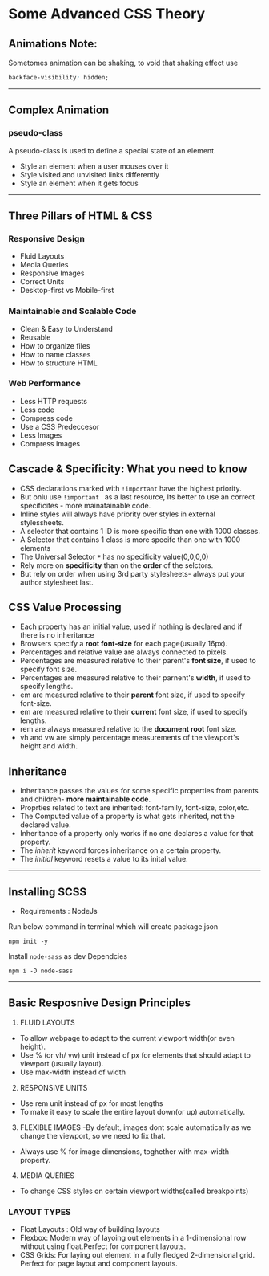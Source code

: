 # Some Advanced CSS Theory

## Animations Note:

Sometomes animation can be shaking, to void that shaking effect use

```css
backface-visibility: hidden;
```

---

## Complex Animation

### pseudo-class

A pseudo-class is used to define a special state of an element.

- Style an element when a user mouses over it
- Style visited and unvisited links differently
- Style an element when it gets focus

---

## Three Pillars of HTML & CSS

### Responsive Design

- Fluid Layouts
- Media Queries
- Responsive Images
- Correct Units
- Desktop-first vs Mobile-first

### Maintainable and Scalable Code

- Clean & Easy to Understand
- Reusable
- How to organize files
- How to name classes
- How to structure HTML

### Web Performance

- Less HTTP requests
- Less code
- Compress code
- Use a CSS Predeccesor
- Less Images
- Compress Images

## Cascade & Specificity: What you need to know

- CSS declarations marked with `!important` have the highest priority.
- But onlu use `!important ` as a last resource, Its better to use an correct specificites - more mainatainable code.
- Inline styles will always have priority over styles in external stylessheets.
- A selector that contains 1 ID is more specific than one with 1000 classes.
- A Selector that contains 1 class is more specifc than one with 1000 elements
- The Universal Selector **`*`** has no specificity value(0,0,0,0)
- Rely more on **specificity** than on the **order** of the selctors.
- But rely on order when using 3rd party stylesheets- always put your author stylesheet last.

## CSS Value Processing

- Each property has an initial value, used if nothing is declared and if there is no inheritance
- Browsers specify a **root font-size** for each page(usually 16px).
- Percentages and relative value are always connected to pixels.
- Percentages are measured relative to their parent's **font size**, if used to specify font size.
- Percentages are measured relative to their parnent's **width**, if used to specify lengths.
- em are measured relative to their **parent** font size, if used to specify font-size.
- em are measured relative to their **current** font size, if used to specify lengths.
- rem are always measured relative to the **document root** font size.
- vh and vw are simply percentage measurements of the viewport's height and width.

## Inheritance

- Inheritance passes the values for some specific properties from parents and children- **more maintainable code**.
- Proprties related to text are inherited: font-family, font-size, color,etc.
- The Computed value of a property is what gets inherited, not the declared value.
- Inheritance of a property only works if no one declares a value for that property.
- The _inherit_ keyword forces inheritance on a certain property.
- The _initial_ keyword resets a value to its inital value.

---

## Installing SCSS

- Requirements : NodeJs

Run below command in terminal which will create package.json

```
npm init -y
```

Install `node-sass` as dev Dependcies

```
npm i -D node-sass
```

---

## Basic Resposnive Design Principles

1. FLUID LAYOUTS

- To allow webpage to adapt to the current viewport width(or even height).
- Use % (or vh/ vw) unit instead of px for elements that should adapt to viewport (usually layout).
- Use max-width instead of width

2. RESPONSIVE UNITS

- Use rem unit instead of px for most lengths
- To make it easy to scale the entire layout down(or up) automatically.

3. FLEXIBLE IMAGES
   -By default, images dont scale automatically as we change the viewport, so we need to fix that.

- Always use % for image dimensions, toghether with max-width property.

4. MEDIA QUERIES

- To change CSS styles on certain viewport widths(called breakpoints)

### LAYOUT TYPES

- Float Layouts : Old way of building layouts
- Flexbox: Modern way of layoing out elements in a 1-dimensional row without using float.Perfect for component layouts.
- CSS Grids: For laying out element in a fully fledged 2-dimensional grid. Perfect for page layout and component layouts.
